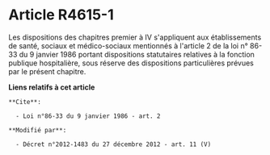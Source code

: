 # Article R4615-1

Les dispositions des chapitres premier à IV s'appliquent aux établissements de santé, sociaux et médico-sociaux    mentionnés
à l'article 2 de la loi n° 86-33 du 9 janvier 1986 portant dispositions statutaires relatives à la fonction publique
hospitalière, sous réserve des dispositions particulières prévues par le présent chapitre.

**Liens relatifs à cet article**

	**Cite**:

	  - Loi n°86-33 du 9 janvier 1986 - art. 2

	**Modifié par**:

	  - Décret n°2012-1483 du 27 décembre 2012 - art. 11 (V)
